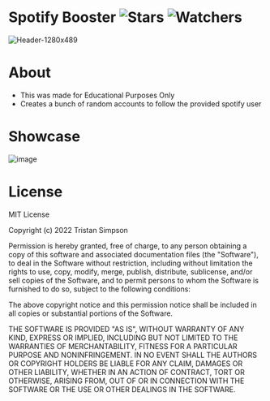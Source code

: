 # Spotify Booster ![Stars](https://img.shields.io/github/stars/realTristan/SpotifyBooster?color=brightgreen) ![Watchers](https://img.shields.io/github/watchers/realTristan/SpotifyBooster?label=Watchers)
![Header-1280x489](https://user-images.githubusercontent.com/75189508/186448018-50f49ca9-e61f-43b6-8751-b88e84fb4bd2.png)

# About

- This was made for Educational Purposes Only
- Creates a bunch of random accounts to follow the provided spotify user

# Showcase
![image](https://user-images.githubusercontent.com/75189508/183304205-ff81a358-d4d7-4dcf-b47b-837194c5b1ae.png)

# License
MIT License

Copyright (c) 2022 Tristan Simpson

Permission is hereby granted, free of charge, to any person obtaining a copy of this software and associated documentation files (the "Software"), to deal in the Software without restriction, including without limitation the rights to use, copy, modify, merge, publish, distribute, sublicense, and/or sell copies of the Software, and to permit persons to whom the Software is furnished to do so, subject to the following conditions:

The above copyright notice and this permission notice shall be included in all copies or substantial portions of the Software.

THE SOFTWARE IS PROVIDED "AS IS", WITHOUT WARRANTY OF ANY KIND, EXPRESS OR IMPLIED, INCLUDING BUT NOT LIMITED TO THE WARRANTIES OF MERCHANTABILITY, FITNESS FOR A PARTICULAR PURPOSE AND NONINFRINGEMENT. IN NO EVENT SHALL THE AUTHORS OR COPYRIGHT HOLDERS BE LIABLE FOR ANY CLAIM, DAMAGES OR OTHER LIABILITY, WHETHER IN AN ACTION OF CONTRACT, TORT OR OTHERWISE, ARISING FROM, OUT OF OR IN CONNECTION WITH THE SOFTWARE OR THE USE OR OTHER DEALINGS IN THE SOFTWARE.
